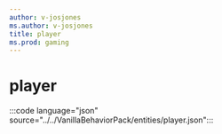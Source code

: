 ```yaml
---
author: v-josjones
ms.author: v-josjones
title: player
ms.prod: gaming
---
```


# player

:::code language="json" source="../../VanillaBehaviorPack/entities/player.json":::
